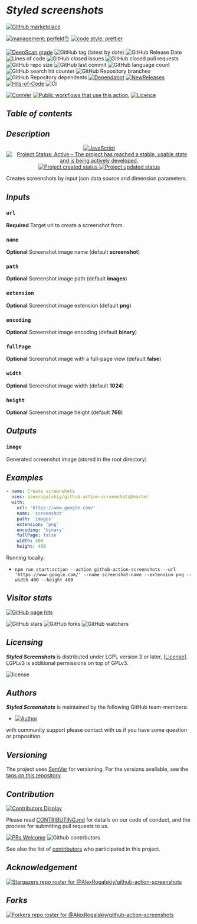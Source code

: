 # _Styled screenshots_

[![GitHub marketplace](https://img.shields.io/badge/marketplacegithub--web-screenshots-blue?logo=github)](https://github.com/marketplace/actions/web-screenshots)

[![management: perfekt👌](https://img.shields.io/badge/management-perfekt👌-red.svg)](https://github.com/lekterable/perfekt)
[![code style: prettier](https://img.shields.io/badge/code_style-prettier-ff69b4.svg)](https://github.com/prettier/prettier)

<!-- [![Become a sponsor](https://img.shields.io/badge/sponsor-AlexRogalskiy-181717.svg?logo=github)](https://github.com/sponsors/AlexRogalskiy)-->

[![DeepScan grade](https://deepscan.io/api/teams/11946/projects/15929/branches/326929/badge/grade.svg)](https://deepscan.io/dashboard#view=project&tid=11946&pid=15929&bid=326929)
![GitHub tag (latest by date)](https://img.shields.io/github/v/tag/AlexRogalskiy/github-action-screenshots)
![GitHub Release Date](https://img.shields.io/github/release-date/AlexRogalskiy/github-action-screenshots)
![Lines of code](https://tokei.rs/b1/github/AlexRogalskiy/github-action-screenshots?category=lines)
![GitHub closed issues](https://img.shields.io/github/issues-closed/AlexRogalskiy/github-action-screenshots)
![GitHub closed pull requests](https://img.shields.io/github/issues-pr-closed/AlexRogalskiy/github-action-screenshots)
![GitHub repo size](https://img.shields.io/github/repo-size/AlexRogalskiy/github-action-screenshots)
![GitHub last commit](https://img.shields.io/github/last-commit/AlexRogalskiy/github-action-screenshots)
![GitHub language count](https://img.shields.io/github/languages/count/AlexRogalskiy/github-action-screenshots)
![GitHub search hit counter](https://img.shields.io/github/search/AlexRogalskiy/github-action-screenshots/goto)
![GitHub Repository branches](https://badgen.net/github/branches/AlexRogalskiy/github-action-screenshots)
![GitHub Repository dependents](https://badgen.net/github/dependents-repo/AlexRogalskiy/github-action-screenshots)
[![Dependabot](https://img.shields.io/badge/dependabot-enabled-1f8ceb.svg?style=flat-square)](https://dependabot.com/)
[![NewReleases](https://newreleases.io/badge.svg)](https://newreleases.io/github/AlexRogalskiy/github-action-screenshots)
[![Hits-of-Code](https://hitsofcode.com/github/alexrogalskiy/github-action-screenshots?branch=master)](https://hitsofcode.com/github/alexrogalskiy/github-action-screenshots?branch=master/view?branch=master)
![CI](https://github.com/AlexRogalskiy/github-action-screenshots/workflows/CI/badge.svg)

<!--[![codecov](https://codecov.io/gh/AlexRogalskiy/github-action-screenshots/branch/master/graph/badge.svg)](https://codecov.io/gh/AlexRogalskiy/github-action-screenshot)-->

[![ComVer](https://img.shields.io/badge/ComVer-compliant-brightgreen.svg)][repo]
[![Public workflows that use this action.][total_usages]][search_results]
[![Licence][license_id]][license_content]

## _Table of contents_

<!--ts-->
<!--te-->

## _Description_

<p align="center" style="text-align:center;">
    <a href="https://www.typescriptlang.org/">
        <img src="https://img.shields.io/badge/javascript%20-%23323330.svg?&style=for-the-badge&logo=javascript&logoColor=%23F7DF1E" alt="JavaScript" />
    </a>
    <a href="https://www.repostatus.org/#active">
        <img src="https://img.shields.io/badge/Project%20Status-Active-brightgreen" alt="Project Status: Active – The project has reached a stable, usable state and is being actively developed." />
    </a>
    <a href="https://badges.pufler.dev">
        <img src="https://badges.pufler.dev/created/AlexRogalskiy/github-action-screenshots" alt="Project created status" />
    </a>
    <a href="https://badges.pufler.dev">
        <img src="https://badges.pufler.dev/updated/AlexRogalskiy/github-action-screenshots" alt="Project updated status" />
    </a>
</p>

Creates screenshots by input json data source and dimension parameters.

## _Inputs_

### `url`

**Required** Target url to create a screenshot from.

### `name`

**Optional** Screenshot image name (default **screenshot**)

### `path`

**Optional** Screenshot image path (default **images**)

### `extension`

**Optional** Screenshot image extension (default **png**)

### `encoding`

**Optional** Screenshot image encoding (default **binary**)

### `fullPage`

**Optional** Screenshot image with a full-page view (default **false**)

### `width`

**Optional** Screenshot image width (default **1024**)

### `height`

**Optional** Screenshot image height (default **768**)

## _Outputs_

### `image`

Generated screenshot image (stored in the root directory)

## _Examples_

```yml
- name: Create screenshots
  uses: alexrogalskiy/github-action-screenshots@master
  with:
    url: 'https://www.google.com/'
    name: 'screenshot'
    path: 'images'
    extension: 'png'
    encoding: 'binary'
    fullPage: false
    width: 400
    height: 400
```

Running locally:

- `npm run start:action --action github-action-screenshots --url 'https://www.google.com/' --name screenshot-name --extension png --width 400 --height 400`

## _Visitor stats_

[![GitHub page hits](https://hits.seeyoufarm.com/api/count/incr/badge.svg?url=https%3A%2F%2Fgithub.com%2FAlexRogalskiy%2Fgithub-action-screenshots&count_bg=%2379C83D&title_bg=%23555555&icon=&icon_color=%23E7E7E7&title=hits&edge_flat=true)](https://hits.seeyoufarm.com)

![GitHub stars](https://img.shields.io/github/stars/AlexRogalskiy/github-action-screenshots?style=social)
![GitHub forks](https://img.shields.io/github/forks/AlexRogalskiy/github-action-screenshots?style=social)
![GitHub watchers](https://img.shields.io/github/watchers/AlexRogalskiy/github-action-screenshots?style=social)

## _Licensing_

_**Styled Screenshots**_ is distributed under LGPL version 3 or later, [[License](https://github.com/AlexRogalskiy/github-action-screenshots/blob/master/LICENSE)].
LGPLv3 is additional permissions on top of GPLv3.

![license](https://user-images.githubusercontent.com/19885116/48661948-6cf97e80-ea7a-11e8-97e7-b45332a13e49.png)

## _Authors_

_**Styled Screenshots**_ is maintained by the following GitHub team-members:

* [![Author](https://img.shields.io/badge/author-AlexRogalskiy-FB8F0A)](https://github.com/AlexRogalskiy)

with community support please contact with us if you have some question or proposition.

## _Versioning_

The project uses [SemVer](http://semver.org/) for versioning. For the versions available, see the [tags on this repository][tags].

## _Contribution_

[![Contributors Display](https://badges.pufler.dev/contributors/AlexRogalskiy/github-action-screenshots?size=50&padding=5&bots=true)](https://badges.pufler.dev)

Please read [CONTRIBUTING.md](https://github.com/AlexRogalskiy/github-action-screenshots/blob/master/.github/CONTRIBUTING.md) for details on our code of conduct, and the process for submitting pull requests to us.

[![PRs Welcome](https://img.shields.io/badge/PRs-welcome-brightgreen.svg?style=flat-square)](http://makeapullrequest.com)
![Github contributors](https://img.shields.io/github/all-contributors/AlexRogalskiy/github-action-screenshots)

See also the list of [contributors][contributors] who participated in this project.

## _Acknowledgement_

[![Stargazers repo roster for @AlexRogalskiy/github-action-screenshots](https://reporoster.com/stars/AlexRogalskiy/github-action-screenshots)][stars]

## _Forks_

[![Forkers repo roster for @AlexRogalskiy/github-action-screenshots](https://reporoster.com/forks/AlexRogalskiy/github-action-screenshots)][forkers]


  [repo]:               https://github.com/AlexRogalskiy/github-action-screenshots
  [tags]:               https://github.com/AlexRogalskiy/github-action-screenshots/tags
  [issues]:             https://github.com/AlexRogalskiy/github-action-screenshots/issues
  [pulls]:              https://github.com/AlexRogalskiy/github-action-screenshots/pulls
  [wiki]:               https://github.com/AlexRogalskiy/github-action-screenshots/wiki
  [stars]:              https://github.com/AlexRogalskiy/github-action-screenshots/stargazers
  [forkers]:            https://github.com/AlexRogalskiy/github-action-screenshots/network/members
  [contributors]:       https://github.com/AlexRogalskiy/github-action-screenshots/graphs/contributors
  [license_id]:         https://img.shields.io/github/license/AlexRogalskiy/github-action-screenshots
  [license_content]:    https://github.com/AlexRogalskiy/github-action-screenshots/blob/master/LICENSE
  [total_usages]:       https://img.shields.io/endpoint?url=https%3A%2F%2Fapi-git-master.endbug.vercel.app%2Fapi%2Fgithub-actions%2Fused-by%3Faction%3DAlexRogalskiy%2Fgithub-action-screenshots%26badge%3Dtrue
  [search_results]:     https://github.com/search?o=desc&q=AlexRogalskiy/github-action-screenshots+path%3A.github%2Fworkflows+language%3AYAML&s=&type=Code
